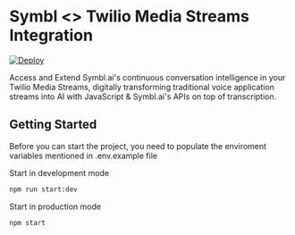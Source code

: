 # Symbl <> Twilio Media Streams Integration

[![Deploy](https://www.herokucdn.com/deploy/button.svg)](https://heroku.com/deploy?template=https://github.com/SymblDev/symbl-twilio-media-streams-integration/tree/main&env[PORT]=3000)

Access and Extend Symbl.ai's continuous conversation intelligence in your Twilio Media Streams, digitally transforming traditional voice application streams into AI with JavaScript & Symbl.ai's APIs on top of transcription.

## Getting Started

Before you can start the project, you need to populate the enviroment variables mentioned in .env.example file

Start in development mode

```bash
npm run start:dev
```

Start in production mode

```bash
npm start
```
